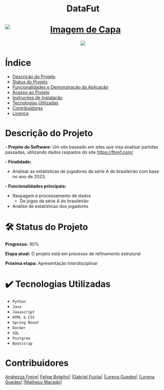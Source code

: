 <div align="center">
  <h1 align="center">
    DataFut
    <br />
    <br />
    <a href="[URL do Projeto]">
     <img src="https://upload.wikimedia.org/wikipedia/commons/thumb/1/1d/Football_Pallo_valmiina-cropped.jpg/255px-Football_Pallo_valmiina-cropped.jpg" alt="Imagem de Capa" style="display: block; margin: auto;"/>
    </a>
  </h1>
</div>

<p align="center">
   <img src="http://img.shields.io/static/v1?label=STATUS&message=PRE-RELEASE&color=[COR]&style=for-the-badge" #vitrinedev/>
</p>
  
# Índice 

* [Descrição do Projeto](#descrição-do-projeto)
* [Status do Projeto](#status-do-projeto)
* [Funcionalidades e Demonstração da Aplicação](#funcionalidades-e-demonstração-da-aplicação)
* [Acesso ao Projeto](#acesso-ao-projeto)
* [Instruções de Instalação](#instruções-de-instalação)
* [Tecnologias Utilizadas](#tecnologias-utilizadas)
* [Contribuidores](#contribuidores)
* [Licença](#licença)

# Descrição do Projeto

<b>- Projeto de Software:</b>
Um site baseado em sites  que visa analisar partidas passadas, utilizando dados raspados do site https://fbref.com/

<b>- Finalidade:</b>
  - Analisar as estatisticas de jogadores da serie A do brasileirão com base no ano de 2023.

<b>- Funcionalidades principais:</b>
  - Raspagem e processamento de dados
    - De jogos da série A do brasileirão 
  - Analise de estatisticas dos jogadores

# :hammer_and_wrench: Status do Projeto
<b>Progresso:</b> 90%

<b>Etapa atual:</b>
O projeto está em processo de refinamento estrutural

<b>Próxima etapa:</b>
Apresentação Interdisciplinar


# :heavy_check_mark: Tecnologias Utilizadas

- `Python`
- `Java`
- `Javascript`
- `HTML & CSS`
- `Spring Booot`
- `Docker`
- `SQL`
- `Postgree`
- `Bootstrap`


# Contribuidores

[Andrezza Freire](https://github.com/andrezzahfreire/)|
[Felipe Botelho](https://github.com/FelipeBotelho94)|
|[Gabriel Fuzita](https://github.com/Gafucha)|
|[Lorena Guedes](https://github.com/lorenaguedes/)| 
|[Lorena Guedes](https://github.com/lucaddonato)|
|[Matheus Macedo](https://github.com/M-asael/)|  



